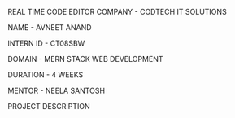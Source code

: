 REAL TIME CODE EDITOR
COMPANY - CODTECH IT SOLUTIONS

NAME - AVNEET ANAND

INTERN ID - CT08SBW

DOMAIN - MERN STACK WEB DEVELOPMENT

DURATION - 4 WEEKS

MENTOR - NEELA SANTOSH

PROJECT DESCRIPTION
